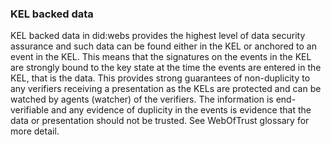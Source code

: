 ### KEL backed data

KEL backed data in did:webs provides the highest level of data security assurance and such data can be found either in the KEL or anchored to an event in the KEL. This means that the signatures on the events in the KEL are strongly bound to the key state at the time the events are entered in the KEL, that is the data. This provides strong guarantees of non-duplicity to any verifiers receiving a presentation as the KELs are protected and can be watched by agents (watcher) of the verifiers. The information is end-verifiable and any evidence of duplicity in the events is evidence that the data or presentation should not be trusted. See WebOfTrust glossary for more detail.